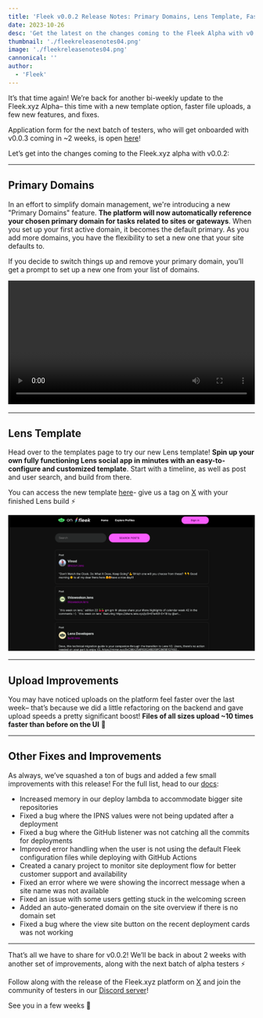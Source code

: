 ```yaml
---
title: 'Fleek v0.0.2 Release Notes: Primary Domains, Lens Template, Faster Upload Speeds'
date: 2023-10-26
desc: 'Get the latest on the changes coming to the Fleek Alpha with v0.0.2, including Primary Domains, Lens Template, Improved Upload Speeds, and more!'
thumbnail: './fleekreleasenotes04.png'
image: './fleekreleasenotes04.png'
cannonical: ''
author:
  - 'Fleek'
---
```


It’s that time again! We’re back for another bi-weekly update to the Fleek.xyz Alpha– this time with a new template option, faster file uploads, a few new features, and fixes.

Application form for the next batch of testers, who will get onboarded with v0.0.3 coming in ~2 weeks, is open [here](https://fleekxyz.typeform.com/alpha-access)!

Let’s get into the changes coming to the Fleek.xyz alpha with v0.0.2:

---

## Primary Domains

In an effort to simplify domain management, we're introducing a new "Primary Domains" feature. **The platform will now automatically reference your chosen primary domain for tasks related to sites or gateways**. When you set up your first active domain, it becomes the default primary. As you add more domains, you have the flexibility to set a new one that your site defaults to.

If you decide to switch things up and remove your primary domain, you’ll get a prompt to set up a new one from your list of domains.

<video width="100%" height="auto" autoplay loop>
 <source src="./primary-domains.mp4" type="video/mp4">
 Your browser does not support the video tag.
</video>

---

## Lens Template

Head over to the templates page to try our new Lens template! **Spin up your own fully functioning Lens social app in minutes with an easy-to-configure and customized template**. Start with a timeline, as well as post and user search, and build from there.

You can access the new template [here](https://app.fleek.xyz/templates/)- give us a tag on [X](https://twitter.com/fleekxyz) with your finished Lens build ⚡

![](./lens-template.png)

---

## Upload Improvements

You may have noticed uploads on the platform feel faster over the last week– that’s because we did a little refactoring on the backend and gave upload speeds a pretty significant boost! **Files of all sizes upload ~10 times faster than before on the UI** 🤙

---

## Other Fixes and Improvements

As always, we’ve squashed a ton of bugs and added a few small improvements with this release! For the full list, head to our [docs](https://docs.fleek.xyz/release-notes/release-notes-0.0.2):

- Increased memory in our deploy lambda to accommodate bigger site repositories
- Fixed a bug where the IPNS values were not being updated after a deployment
- Fixed a bug where the GitHub listener was not catching all the commits for deployments
- Improved error handling when the user is not using the default Fleek configuration files while deploying with GitHub Actions
- Created a canary project to monitor site deployment flow for better customer support and availability
- Fixed an error where we were showing the incorrect message when a site name was not available
- Fixed an issue with some users getting stuck in the welcoming screen
- Added an auto-generated domain on the site overview if there is no domain set
- Fixed a bug where the view site button on the recent deployment cards was not working

---

That’s all we have to share for v0.0.2! We’ll be back in about 2 weeks with another set of improvements, along with the next batch of alpha testers ⚡

Follow along with the release of the Fleek.xyz platform on [X](https://twitter.com/fleekxyz) and join the community of testers in our [Discord server](http://discord.gg/fleek)!

See you in a few weeks 🤙
